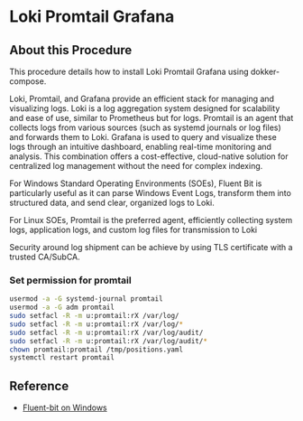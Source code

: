 # Loki Promtail Grafana

## About this Procedure

This procedure details how to install Loki Promtail Grafana using dokker-compose.

Loki, Promtail, and Grafana provide an efficient stack for managing and visualizing logs. Loki is a log aggregation system designed for scalability and ease of use, similar to Prometheus but for logs. Promtail is an agent that collects logs from various sources (such as systemd journals or log files) and forwards them to Loki. Grafana is used to query and visualize these logs through an intuitive dashboard, enabling real-time monitoring and analysis. This combination offers a cost-effective, cloud-native solution for centralized log management without the need for complex indexing.

For Windows Standard Operating Environments (SOEs), Fluent Bit is particularly useful as it can parse Windows Event Logs, transform them into structured data, and send clear, organized logs to Loki. 

For Linux SOEs, Promtail is the preferred agent, efficiently collecting system logs, application logs, and custom log files for transmission to Loki

Security around log shipment can be achieve by using TLS certificate with a trusted CA/SubCA.


### Set permission for promtail

```bash
usermod -a -G systemd-journal promtail
usermod -a -G adm promtail
sudo setfacl -R -m u:promtail:rX /var/log/
sudo setfacl -R -m u:promtail:rX /var/log/*
sudo setfacl -R -m u:promtail:rX /var/log/audit/
sudo setfacl -R -m u:promtail:rX /var/log/audit/*
chown promtail:promtail /tmp/positions.yaml
systemctl restart promtail
```

## Reference

* [Fluent-bit on Windows](https://blog.e-mundo.de/post/painless-and-secure-windows-event-log-delivery-with-fluent-bit-loki-and-grafana/)